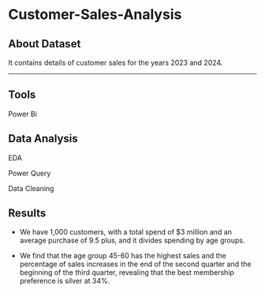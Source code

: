 # Customer-Sales-Analysis

## About Dataset

It contains details of customer sales for the years 2023 and 2024.

---

## Tools
Power Bi

 
## Data Analysis

EDA

Power Query

Data Cleaning


## Results 

- We have 1,000 customers, with a total spend of $3 million and an average purchase of 9.5 plus, and it divides spending by age groups.

- We find that the age group 45-60 has the highest sales and the percentage of sales increases in the end of the second quarter and the beginning of the third quarter, revealing that the best membership preference is silver at 34%.

